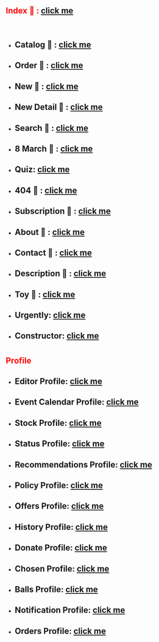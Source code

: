 # <h2 style="color: red;">Index 📱 : [click me](https://kah3vich.github.io/Behappy/dist)</h2>
<br>

- ## Catalog 📱 : [click me](https://kah3vich.github.io/Behappy/dist/catalog.html)
- ## Order 📱 : [click me](https://kah3vich.github.io/Behappy/dist/order.html)
- ## New 📱 : [click me](https://kah3vich.github.io/Behappy/dist/new.html)
- ## New Detail 📱 : [click me](https://kah3vich.github.io/Behappy/dist/dnew.html)
- ## Search 📱 : [click me](https://kah3vich.github.io/Behappy/dist/search.html)
- ## 8 March 📱 : [click me](https://kah3vich.github.io/Behappy/dist/march.html)
- ## Quiz: [click me](https://kah3vich.github.io/Behappy/dist/quiz.html)
- ## 404 📱 : [click me](https://kah3vich.github.io/Behappy/dist/404.html)
- ## Subscription 📱 : [click me](https://kah3vich.github.io/Behappy/dist/subscription.html)
- ## About 📱 : [click me](https://kah3vich.github.io/Behappy/dist/about.html)
- ## Contact 📱 : [click me](https://kah3vich.github.io/Behappy/dist/contact.html)
- ## Description 📱 : [click me](https://kah3vich.github.io/Behappy/dist/description.html)
- ## Toy 📱 : [click me](https://kah3vich.github.io/Behappy/dist/toy.html)
- ## Urgently: [click me](https://kah3vich.github.io/Behappy/dist/urgently.html)
- ## Constructor: [click me](https://kah3vich.github.io/Behappy/dist/constructor.html)
# <h2 style="color: red;">Profile</h2>
- ## Editor Profile: [click me](https://kah3vich.github.io/Behappy/dist/editor.html)
- ## Event Calendar Profile: [click me](https://kah3vich.github.io/Behappy/dist/event.html)
- ## Stock Profile: [click me](https://kah3vich.github.io/Behappy/dist/stock.html)
- ## Status Profile: [click me](https://kah3vich.github.io/Behappy/dist/status.html)
- ## Recommendations Profile: [click me](https://kah3vich.github.io/Behappy/dist/recommendations.html)
- ## Policy Profile: [click me](https://kah3vich.github.io/Behappy/dist/policy.html)
- ## Offers Profile: [click me](https://kah3vich.github.io/Behappy/dist/offers.html)
- ## History Profile: [click me](https://kah3vich.github.io/Behappy/dist/history.html)
- ## Donate Profile: [click me](https://kah3vich.github.io/Behappy/dist/donat.html)
- ## Chosen Profile: [click me](https://kah3vich.github.io/Behappy/dist/chosen.html)
- ## Balls Profile: [click me](https://kah3vich.github.io/Behappy/dist/balls.html)
- ## Notification Profile: [click me](https://kah3vich.github.io/Behappy/dist/notification.html)
- ## Orders Profile: [click me](https://kah3vich.github.io/Behappy/dist/orders.html)

